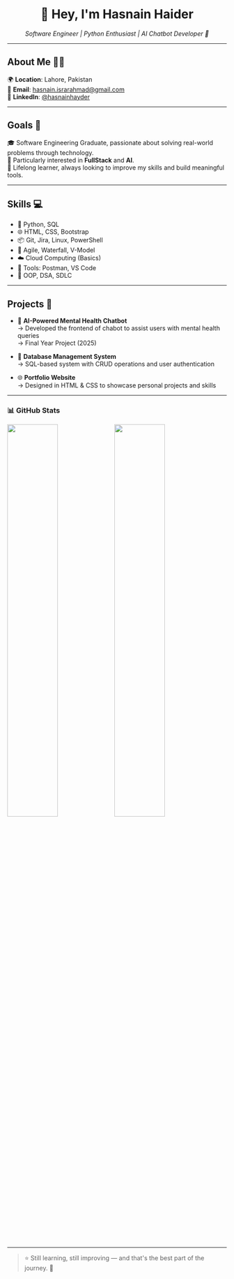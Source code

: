 <div align="center">
  
# 👋 Hey, I'm Hasnain Haider

</div>

<div align="center">

  *Software Engineer | Python Enthusiast | AI Chatbot Developer 💬*

</div>

  ---

## About Me 🧑‍💻

🌍 **Location**: Lahore, Pakistan  
📧 **Email**: hasnain.israrahmad@gmail.com  
🔗 **LinkedIn**: [@hasnainhayder](https://linkedin.com/in/hasnainhayder)

---

## Goals 🌟

🎓 Software Engineering Graduate, passionate about solving real-world problems through technology.  
💭 Particularly interested in **FullStack** and **AI**.  
📘 Lifelong learner, always looking to improve my skills and build meaningful tools.

---

## Skills 💻

- 🐍 Python, SQL  
- 🌐 HTML, CSS, Bootstrap  
- 📦 Git, Jira, Linux, PowerShell  
- 🔄 Agile, Waterfall, V-Model  
- ☁️ Cloud Computing (Basics)  
- 🔧 Tools: Postman, VS Code  
- 🤖 OOP, DSA, SDLC  

---

## Projects 🚀

- 💬 **AI-Powered Mental Health Chatbot**  
  → Developed the frontend of chabot to assist users with mental health queries  
  → Final Year Project (2025)

- 💽 **Database Management System**  
  → SQL-based system with CRUD operations and user authentication

- 🌐 **Portfolio Website**  
  → Designed in HTML & CSS to showcase personal projects and skills

---

### 📊 GitHub Stats

<img src="https://github-readme-stats.vercel.app/api?username=githasnain&show_icons=true&theme=tokyonight&hide_border=true" width="48%" />
<img src="https://github-readme-stats.vercel.app/api/top-langs/?username=githasnain&layout=compact&theme=tokyonight&hide_border=true" width="48%" />

---

>⭐ Still learning, still improving — and that's the best part of the journey. 🚀

